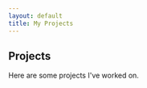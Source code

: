 ```yaml
---
layout: default
title: My Projects
---
```


<h2>Projects</h2>
<p>Here are some projects I've worked on.</p>
